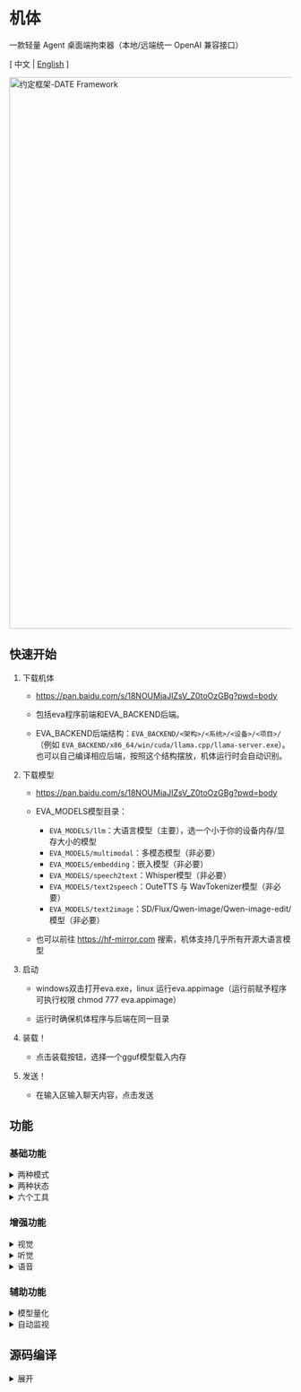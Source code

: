 # 机体

一款轻量 Agent 桌面端拘束器（本地/远端统一 OpenAI 兼容接口）

\[ 中文 | [English](README_en.md) \]

<img width="1906" height="984" alt="约定框架-DATE Framework" src="https://github.com/user-attachments/assets/20e655a2-cd60-4649-9fb2-21dced3d2664" />


## 快速开始

1. 下载机体

    - https://pan.baidu.com/s/18NOUMjaJIZsV_Z0toOzGBg?pwd=body

    - 包括eva程序前端和EVA_BACKEND后端。

    - EVA_BACKEND后端结构：`EVA_BACKEND/<架构>/<系统>/<设备>/<项目>/`（例如 `EVA_BACKEND/x86_64/win/cuda/llama.cpp/llama-server.exe`）。也可以自己编译相应后端，按照这个结构摆放，机体运行时会自动识别。

2. 下载模型

    - https://pan.baidu.com/s/18NOUMjaJIZsV_Z0toOzGBg?pwd=body

    - EVA_MODELS模型目录：
      - `EVA_MODELS/llm`：大语言模型（主要），选一个小于你的设备内存/显存大小的模型
      - `EVA_MODELS/multimodal`：多模态模型（非必要）
      - `EVA_MODELS/embedding`：嵌入模型（非必要）
      - `EVA_MODELS/speech2text`：Whisper模型（非必要）
      - `EVA_MODELS/text2speech`：OuteTTS 与 WavTokenizer模型（非必要）
      - `EVA_MODELS/text2image`：SD/Flux/Qwen-image/Qwen-image-edit/ 模型（非必要）

    - 也可以前往 https://hf-mirror.com 搜索，机体支持几乎所有开源大语言模型

2. 启动

    - windows双击打开eva.exe，linux 运行eva.appimage（运行前赋予程序可执行权限 chmod 777 eva.appimage）

    - 运行时确保机体程序与后端在同一目录

3. 装载！

    - 点击装载按钮，选择一个gguf模型载入内存

4. 发送！

    - 在输入区输入聊天内容，点击发送

## 功能

### 基础功能

<details>

<summary> 两种模式 </summary>

1. 本地模式：选择 gguf 模型后，启动本地的 `llama-server` 程序并默认开放端口8080，也可以网页访问。

2. 链接模式：填写 `endpoint/key/model` 切换到远端模型，使用 OpenAI 兼容接口（`/v1/chat/completions`）。

</details>

<details>

<summary> 两种状态 </summary>

1. 对话状态

    - 在输入区输入聊天内容，模型进行回复

    - 可以使用挂载的工具

    - 可以按f1截图，按f2进行录音，截图和录音会发送给多模态或whisper模型进行相应处理

2. 补完状态

    - 在输出区键入任意文字，模型对其进行补完

</details>

<details>

<summary> 六个工具 </summary>

```txt
    在系统指令中附加“工具协议”，指导模型以 <tool_call>JSON</tool_call> 发起调用；
    推理结束后自动解析工具请求，执行并把结果以 "tool_response: ..." 继续发送，直至没有新请求。
```

1. 计算器

    - 模型输出计算公式给计算器工具，工具将返回计算结果

    - 例如：计算888*999 

    - 调用难度：⭐

2. 鼠标键盘

    - 模型输出行动序列来控制用户的鼠标和键盘，需要模型拥有视觉才能完成定位

    - 例如：帮我自动在冒险岛里搬砖

    - 调用难度：⭐⭐⭐⭐⭐

3. 软件工程师

    - 类似 Cline 的自动化工具执行链（execute_command/read_file/write_file/edit_file/list_files/search_content/MCP…）。

    - 例如：帮我构建一个cmake qt的初始项目

    - 调用难度：⭐⭐⭐⭐⭐

4. 知识库

    - 模型输出查询文本给知识库工具，工具将返回三条最相关的已嵌入知识

    - 要求：先在“增殖-知识库”上传文本并构建（启动嵌入服务 → /v1/embeddings 逐段入库）。

    - 例如：请问机体有哪些功能？

    - 调用难度：⭐⭐⭐

5. 文生图

    - 模型输出绘画提示词给文生图工具，工具将返回绘制好的图像

    - 要求：用户需要先在增殖窗口配置文生图的模型路径，支持sd和flux模型

    - 例如：画一个女孩

    - 调用难度：⭐⭐

6. MCP工具

    - 通过MCP服务，获取到外部丰富的工具

    - 说明：挂载工具后需要前往增殖窗口配置MCP服务

    - 调用难度：⭐⭐⭐⭐⭐

</details>

### 增强功能

<details>

<summary> 视觉 </summary>

- 介绍：在 本地模式 + 对话状态 下可以挂载视觉模型，视觉模型一般名称中带有mmproj，并且只和特定的模型相匹配。挂载成功后用户可以选择图像进行预解码，来作为模型的上文

- 激活方法：在设置中右击“挂载视觉”选择 mmproj；拖拽/右击上传/按 F1 截图后，点击“发送”进行预解码，再进行问答。

</details>

<details>

<summary> 听觉 </summary>

- 介绍：借助whisper.cpp项目将用户的声音转为文本，也可以直接传入音频转为字幕文件

- 激活方法：右击状态区打开“增殖-声转文”，选择 whisper 模型路径；回到主界面按 F2 开始/结束录音，结束后自动转写回填输入框。

</details>

<details>

<summary> 语音 </summary>

- 介绍：借助windows系统的语音功能将模型输出的文本转为语音并自动播放，或者可以自己配置outetts模型进行文转声

- 激活方法：右击状态区打开“增殖-文转声”，选择系统语音或 OuteTTS+WavTokenizer 并启动。

</details>

### 辅助功能

<details>

<summary> 模型量化 </summary>

- 可以右击状态区弹出增殖窗口，在模型量化选项卡中对未经量化的fp32、fp16、bf16的gguf模型进行量化

</details>

<details>

<summary> 自动监视 </summary>

- 本地对话状态下，挂载视觉后，可设置监视帧率；随后会自动附带最近 1 分钟的屏幕帧到下一次发送。

</details>

## 源码编译

<details>

<summary> 展开 </summary>

1. 配置环境

    - 安装编译器 windows可以用msvc或mingw，linux需要g++或clang

    - 安装Qt5.15库 https://download.qt.io/

    - 安装cmake https://cmake.org/

2. 克隆源代码

    ```bash
    git clone https://github.com/ylsdamxssjxxdd/eva.git
    ```

3. 编译
    ```bash
    cd eva
    cmake -B build -DBODY_PACK=OFF
    cmake --build build --config Release -j 8
    ```
    - BODY_PACK：是否需要打包的标志，若开启，windows下将所有组件放置在bin目录下；linux下将所有组件打包为一个AppImage文件，但是依赖linuxdeploy等工具需要自行配置

4. 后端准备

    - 从上游或第三方获取已编译的推理程序。
    - 也可以在nerv项目中获取所有三方源码自行编译 git clone https://github.com/ylsdamxssjxxdd/nerv.git
    - 按中央教条放置第三方程序：`EVA_BACKEND/<架构>/<系统>/<设备>/<项目>/`，例如：
    - `EVA_BACKEND/x86_64/win/cuda/llama.cpp/llama-server(.exe)`
    - 架构：`x86_64`、`x86_32`、`arm64`、`arm32`
    - 系统：`win`、`linux`
    - 设备：`cpu`、`cuda`、`vulkan`、`opencl`（可自定义扩展）
    - 项目：如 `llama.cpp`、`whisper.cpp`、`stable-diffusion.cpp`
    - 运行时 EVA 仅在本机同架构目录下枚举设备并查找可执行文件，并自动补全库搜索路径（Windows: PATH；Linux: LD_LIBRARY_PATH）。

5. 打包分发（解压即用）
    - 将可执行（build/bin/eva[.exe]）、同级目录 `EVA_BACKEND/`、必要 thirdparty 与资源、以及可选 `EVA_MODELS/` 一并打包；
    - 目录示例：
      - `EVA_BACKEND/<arch>/<os>/<device>/llama.cpp/llama-server(.exe)`
      - `EVA_BACKEND/<arch>/<os>/<device>/whisper.cpp/whisper-cli(.exe)`
      - `EVA_BACKEND/<arch>/<os>/<device>/llama-tts/llama-tts(.exe)`
      - `EVA_MODELS/{llm,embedding,speech2text,text2speech,text2image}/...`
    - 程序首次启动会在同级目录创建 `EVA_TEMP/`，用于保存配置、历史与中间产物。

</details>
